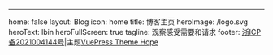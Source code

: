 ---
home: false
layout: Blog
icon: home
title: 博客主页
heroImage: /logo.svg
heroText: lbin
heroFullScreen: true
tagline: 观察感受需要和请求
footer: <a target="_blank" href="https://beian.miit.gov.cn">浙ICP备2021004144号</a>|主题<a href="https://vuepress-theme-hope.github.io/v2/" target="_blank">VuePress Theme Hope</a>

